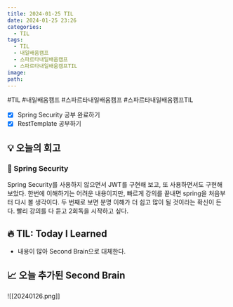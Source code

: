 ```yaml
---
title: 2024-01-25 TIL
date: 2024-01-25 23:26
categories:
  - TIL
tags:
  - TIL
  - 내일배움캠프
  - 스파르타내일배움캠프
  - 스파르타내일배움캠프TIL
image: 
path:
---
```

#TIL #내일배움캠프 #스파르타내일배움캠프 #스파르타내일배움캠프TIL 

- [x] Spring Security 공부 완료하기
- [x] RestTemplate 공부하기

## 💡 오늘의 회고
### 👀 Spring Security
Spring Security를 사용하지 않으면서 JWT를 구현해 보고, 또 사용하면서도 구현해 보았다. 한번에 이해하기는 어려운 내용이지만, 빠르게 강의를 끝내면 spring을 처음부터 다시 볼 생각이다. 두 번째로 보면 분명 이해가 더 쉽고 많이 될 것이라는 확신이 든다. 빨리 강의를 다 듣고 2회독을 시작하고 싶다.

## 🔥 TIL: Today I Learned
+ 내용이 많아 Second Brain으로 대체한다.

## 📈 오늘 추가된 Second Brain
![[20240126.png]]